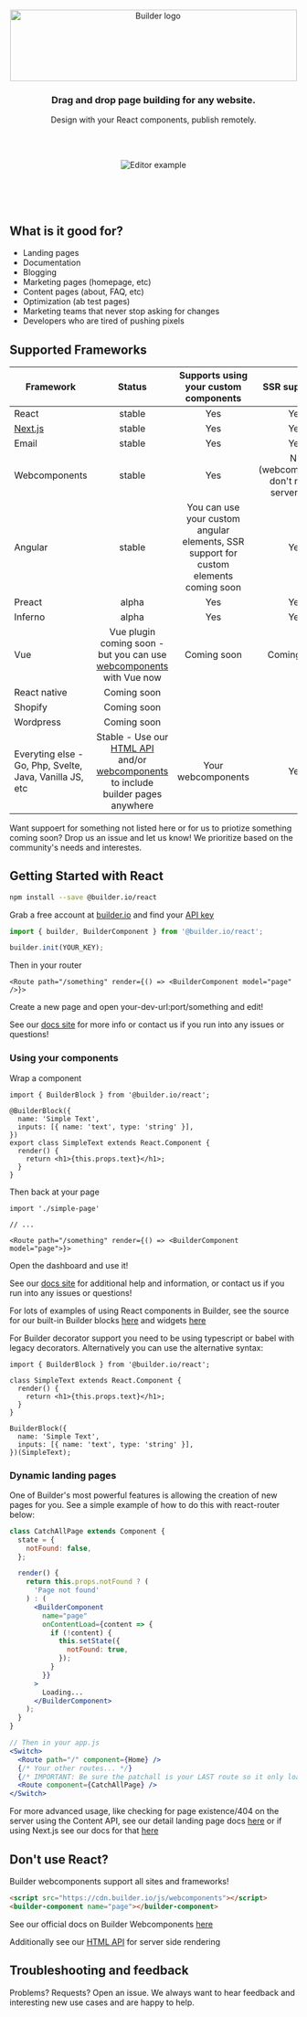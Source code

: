 <br />
<p align="center"><img width="502" height="125" src="https://imgur.com/B9CUJxo.gif" alt="Builder logo" /></p>
<h3 align="center">Drag and drop page building for any website.</h3>
<p align="center">Design with your React components, publish remotely.</p>
<br />
<br />
<p align="center"><img src="https://imgur.com/lHDo3Mq.gif" alt="Editor example" /></p>

<br /><br /><br />

## What is it good for?

- Landing pages
- Documentation
- Blogging
- Marketing pages (homepage, etc)
- Content pages (about, FAQ, etc)
- Optimization (ab test pages)
- Marketing teams that never stop asking for changes
- Developers who are tired of pushing pixels

## Supported Frameworks

| Framework                                               |                                                                                Status                                                                                 |                         Supports using your custom components                         |                SSR supported                |
| ------------------------------------------------------- | :-------------------------------------------------------------------------------------------------------------------------------------------------------------------: | :-----------------------------------------------------------------------------------: | :-----------------------------------------: |
| React                                                   |                                                                                stable                                                                                 |                                          Yes                                          |                     Yes                     |
| [Next.js](packages/react/examples/next-js)              |                                                                                stable                                                                                 |                                          Yes                                          |                     Yes                     |
| Email                                                   |                                                                                stable                                                                                 |                                          Yes                                          |                     Yes                     |
| Webcomponents                                           |                                                                                stable                                                                                 |                                          Yes                                          | No (webcomponents don't render server side) |
| Angular                                                 |                                                                                stable                                                                                 | You can use your custom angular elements, SSR support for custom elements coming soon |                     Yes                     |
| Preact                                                  |                                                                                 alpha                                                                                 |                                          Yes                                          |                     Yes                     |
| Inferno                                                 |                                                                                 alpha                                                                                 |                                          Yes                                          |                     Yes                     |
| Vue                                                     |                          Vue plugin coming soon - but you can use [webcomponents](https://builder.io/c/docs/webcomponents-sdk) with Vue now                           |                                      Coming soon                                      |                 Coming soon                 | Coming soon |
| React native                                            |                                                                              Coming soon                                                                              |                                                                                       |                                             |
| Shopify                                                 |                                                                              Coming soon                                                                              |                                                                                       |                                             |
| Wordpress                                               |                                                                              Coming soon                                                                              |                                                                                       |                                             |
| Everyting else - Go, Php, Svelte, Java, Vanilla JS, etc | Stable - Use our [HTML API](https://builder.io/c/docs/html-api) and/or [webcomponents](https://builder.io/c/docs/webcomponents-sdk) to include builder pages anywhere |                                  Your webcomponents                                   |                     Yes                     |

Want suppoert for something not listed here or for us to priotize something coming soon? Drop us an issue and let us know! We prioritize based on the community's needs and interestes.

## Getting Started with React

```sh
npm install --save @builder.io/react
```

Grab a free account at [builder.io](https://builder.io) and find your [API key](https://builder.io/account/organization)

```ts
import { builder, BuilderComponent } from '@builder.io/react';

builder.init(YOUR_KEY);
```

Then in your router

```tsx
<Route path="/something" render={() => <BuilderComponent model="page" />}>
```

Create a new page and open your-dev-url:port/something and edit!

See our [docs site](https://builder.io/c/docs/react) for more info or contact us if you run into any issues or questions!

### Using your components

Wrap a component

```tsx
import { BuilderBlock } from '@builder.io/react';

@BuilderBlock({
  name: 'Simple Text',
  inputs: [{ name: 'text', type: 'string' }],
})
export class SimpleText extends React.Component {
  render() {
    return <h1>{this.props.text}</h1>;
  }
}
```

Then back at your page

```tsx
import './simple-page'

// ...

<Route path="/something" render={() => <BuilderComponent model="page">}>
```

Open the dashboard and use it!

See our [docs site](https://builder.io/c/docs/custom-react-components) for additional help and information, or contact us if you run into any issues or questions!

For lots of examples of using React components in Builder, see the source for our built-in Builder blocks [here](https://github.com/BuilderIO/builder/tree/master/packages/react/src/blocks) and widgets [here](https://github.com/BuilderIO/builder/tree/master/packages/widgets/src/components)

For Builder decorator support you need to be using typescript or babel with legacy decorators.
Alternatively you can use the alternative syntax:

```tsx
import { BuilderBlock } from '@builder.io/react';

class SimpleText extends React.Component {
  render() {
    return <h1>{this.props.text}</h1>;
  }
}

BuilderBlock({
  name: 'Simple Text',
  inputs: [{ name: 'text', type: 'string' }],
})(SimpleText);
```

### Dynamic landing pages

One of Builder's most powerful features is allowing the creation of new pages for you. See a simple example of how to do this with react-router below:

```jsx
class CatchAllPage extends Component {
  state = {
    notFound: false,
  };

  render() {
    return this.props.notFound ? (
      'Page not found'
    ) : (
      <BuilderComponent
        name="page"
        onContentLoad={content => {
          if (!content) {
            this.setState({
              notFound: true,
            });
          }
        }}
      >
        Loading...
      </BuilderComponent>
    );
  }
}

// Then in your app.js
<Switch>
  <Route path="/" component={Home} />
  {/* Your other routes... */}
  {/* IMPORTANT: Be sure the patchall is your LAST route so it only loads if nothing else matches! */}
  <Route component={CatchAllPage} />
</Switch>
```

For more advanced usage, like checking for page existence/404 on the server using the Content API, see our detail landing page docs [here](https://builder.io/c/docs/custom-landing-pages) or if using Next.js see our docs for that [here](https://github.com/BuilderIO/builder/tree/master/packages/react/examples/next-js#dynamic-landing-pages)

## Don't use React?

Builder webcomponents support all sites and frameworks!

```html
<script src="https://cdn.builder.io/js/webcomponents"></script>
<builder-component name="page"></builder-component>
```

See our official docs on Builder Webcomponents [here](https://builder.io/c/docs/webcomponents-sdk)

Additionally see our [HTML API](https://builder.io/c/docs/html-api) for server side rendering

## Troubleshooting and feedback

Problems? Requests? Open an issue. We always want to hear feedback and interesting new use cases and are happy to help.
